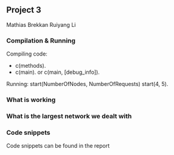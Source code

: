 ## Project 3

Mathias Brekkan
Ruiyang Li

### Compilation & Running

Compiling code:
- c(methods).
- c(main). or c(main, [debug_info]).

Running:
start(NumberOfNodes, NumberOfRequests)
start(4, 5).

### What is working

### What is the largest network we dealt with

### Code snippets
Code snippets can be found in the report